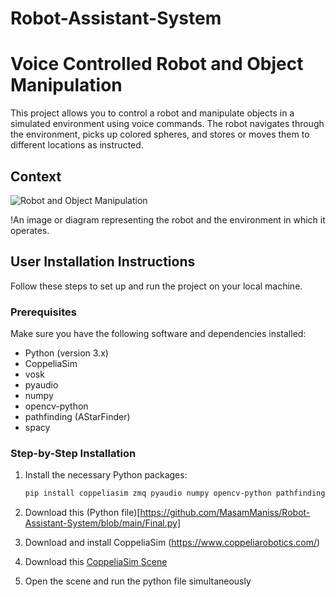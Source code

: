 # Robot-Assistant-System
# Voice Controlled Robot and Object Manipulation

This project allows you to control a robot and manipulate objects in a simulated environment using voice commands. The robot navigates through the environment, picks up colored spheres, and stores or moves them to different locations as instructed.

## Context

![Robot and Object Manipulation](url_to_image)

!An image or diagram representing the robot and the environment in which it operates.

## User Installation Instructions

Follow these steps to set up and run the project on your local machine.

### Prerequisites

Make sure you have the following software and dependencies installed:

- Python (version 3.x)
- CoppeliaSim
- vosk
- pyaudio
- numpy
- opencv-python
- pathfinding (AStarFinder)
- spacy

### Step-by-Step Installation


1. Install the necessary Python packages:
   ```bash
   pip install coppeliasim zmq pyaudio numpy opencv-python pathfinding spacy
   ```
2. Download this (Python file)[https://github.com/MasamManiss/Robot-Assistant-System/blob/main/Final.py]   
3. Download and install CoppeliaSim
   (https://www.coppeliarobotics.com/)
   
4. Download this [CoppeliaSim Scene](https://github.com/MasamManiss/Robot-Assistant-System/blob/main/Final.ttt)
   
5. Open the scene and run the python file simultaneously
